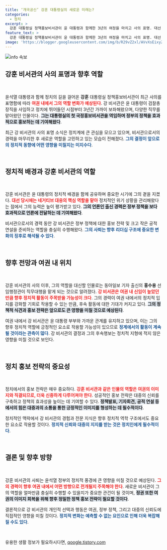 ```yaml
---
title: ‘개국공신’ 강훈 대통령실의 새로운 미래는?
categories:
  - 정치
excerpt: >
  강훈 대통령실 정책홍보비서관이 윤 대통령과 함께한 3년의 여정을 마치고 사의 표명. 대선 네거티브 대응의 주역이었던 그는 향후 새로운 역할을 준비 중이며, 여권에서의 입지가 더욱 주목받고 있다.
feature_text: >
  강훈 대통령실 정책홍보비서관이 윤 대통령과 함께한 3년의 여정을 마치고 사의 표명. 대선 네거티브 대응의 주역이었던 그는 향후 새로운 역할을 준비 중이며, 여권에서의 입지가 더욱 주목받고 있다.
image: 'https://blogger.googleusercontent.com/img/b/R29vZ2xl/AVvXsEixyZcFfHzMRdzZMjFBmAUKJYCLCGyLL1o632UiGVXcaFdKo_bkvkuCioo0uUKlGfBVcT3P84aROyZIXSBEx3Aw5nCQ3pTgDom1WDC4m8eifvWiAmWEEVb4x6G_l8C0QH225ldMjyaFvpxGEBGNO37VmDTDMHGhJPq73UglMfDca1-0aw/s1600/blogspot.png'
---
```


<p><img src="https://blogger.googleusercontent.com/img/b/R29vZ2xl/AVvXsEixyZcFfHzMRdzZMjFBmAUKJYCLCGyLL1o632UiGVXcaFdKo_bkvkuCioo0uUKlGfBVcT3P84aROyZIXSBEx3Aw5nCQ3pTgDom1WDC4m8eifvWiAmWEEVb4x6G_l8C0QH225ldMjyaFvpxGEBGNO37VmDTDMHGhJPq73UglMfDca1-0aw/s1600/blogspot.png" alt="info 속보" /></p>

<h2 data-ke-size="size26">강훈 비서관의 사의 표명과 향후 역할</h2>

<p data-ke-size="size16">&nbsp;</p>

<p>윤석열 대통령과 함께 정치의 길을 걸어온 <b>강훈</b> 대통령실 정책홍보비서관이 최근 사의를 표명함에 따라 <b><span style="color: #ee2323;">여권 내에서 그의 역할 변화가 예상된다</span></b>. 강 비서관은 윤 대통령이 검찰총장직을 사임하고 정치에 뛰어들던 시점부터 3년간 가까이 보좌해왔으며, 다양한 직무를 맡아왔던 인물이다. <b><span style="background-color: #21538527;">그는 대통령실의 첫 국정홍보비서관을 역임하며 정부의 정책을 효과적으로 홍보하는 데 기여해왔다</span></b>. </p>

<p>최근 강 비서관의 사의 표명 소식은 정치계에 큰 관심을 모으고 있으며, 비서관으로서의 경력을 마무리한 후 새로운 역할을 고민하고 있는 모습이 전해졌다. <b><span style="color: #1a5490;">그의 결정이 앞으로의 정치적 동향에 어떤 영향을 미칠지는 미지수다</span></b>. </p>

<p data-ke-size="size16">&nbsp;</p>

<h2 data-ke-size="size26">정치적 배경과 강훈 비서관의 역할</h2>

<p data-ke-size="size16">&nbsp;</p>

<p>강훈 비서관은 윤 대통령의 정치적 배경을 함께 공유하며 중요한 시기에 그의 곁을 지켰다. <b><span style="color: #ee2323;">대선 당시에는 네거티브 대응의 핵심 역할을 맡아</span></b> 정치적인 위기 상황을 관리해왔다는 점에서 그의 능력은 높이 평가받고 있다. <b><span style="background-color: #21538527;">그의 언론인 출신 경력은 정부 정책을 보다 효과적으로 언론에 전달하는 데 기여해왔다</span></b>. </p>

<p>비서관으로서의 경력 동안 강 비서관은 정부 정책에 대한 홍보 전략 및 크고 작은 공적 연설을 준비하는 역할을 충실히 수행해왔다. <b><span style="color: #1a5490;">그의 사퇴는 향후 리더십 구조에 중요한 변화의 징후로 해석될 수 있다</span></b>.</p>

<p data-ke-size="size16">&nbsp;</p>

<h2 data-ke-size="size26">향후 전망과 여권 내 위치</h2>

<p data-ke-size="size16">&nbsp;</p>

<p>강훈 비서관의 사의 이후, 그의 역할을 대신할 인물로는 동아일보 기자 출신의 <b>홍수용</b> 선임행정관이 직무대행을 맡게 되는 것으로 알려졌다. <b><span style="color: #ee2323;">강 비서관은 여권 내 신임이 높았던 만큼 향후 정치적 활동이 주목받을 가능성이 크다</span></b>. 그의 경력이 여권 내에서의 정치적 입지를 강화할 기회로 작용할 수 있는 만큼, 후속 활동에 대한 기대가 커지고 있다. <b><span style="background-color: #21538527;">그의 정책적 식견과 홍보 전략은 앞으로도 큰 영향을 미칠 것으로 예상된다</span></b>.</p>

<p>여권 내에서 강 비서관은 윤 대통령 부부와 가까운 관계를 유지하고 있으며, 이는 그의 향후 정치적 역할에 긍정적인 요소로 작용할 가능성이 있으므로 <b><span style="color: #1a5490;">정계에서의 활동이 계속될 것이라는 관측이 많다</span></b>. 강 비서관의 결정과 그의 후속행보는 정치적 지형에 적지 않은 영향을 미칠 것으로 보인다.</p>

<p data-ke-size="size16">&nbsp;</p>

<h2 data-ke-size="size26"> 정치 홍보 전략의 중요성</h2>

<p data-ke-size="size16">&nbsp;</p>

<p>정치에서의 홍보 전략은 매우 중요하다. <b><span style="color: #ee2323;">강훈 비서관과 같은 인물의 역할은 여권의 이미지와 직결되므로, 더욱 신중하게 다루어져야 한다</span></b>. 성공적인 홍보 전략은 대중의 신뢰를 구축하고 정책의 효과성을 높이는 데 기여할 수 있다. <b><span style="background-color: #21538527;">정책발표, 기자회견, 공적 연설 등에서의 힘은 대중과의 소통을 통한 긍정적인 이미지를 형성하는 데 필수적이다</span></b>. </p>

<p>정치적인 맥락에서 강 비서관의 경험과 전문 지식은 향후 정치적 역학 구조에서도 중요한 요소로 작용할 것이다. <b><span style="color: #1a5490;">정치적 신뢰와 대중의 지지를 받는 것은 정치인에게 필수적이다</span></b>.</p>

<p data-ke-size="size16">&nbsp;</p>

<h2 data-ke-size="size26">결론 및 향후 방향</h2>

<p data-ke-size="size16">&nbsp;</p>

<p>강훈 비서관의 사퇴는 윤석열 정부의 정치적 풍경에 큰 영향을 미칠 것으로 예상된다. <b><span style="color: #ee2323;">그의 경력이 향후 여권 내에서 어떤 방향으로 전개될지 주목해야 한다</span></b>. 새로운 비서관이 그의 역할을 얼마만큼 충실히 수행할 수 있을지가 중요한 관건이 될 것이며, <b><span style="background-color: #21538527;">정권 또한 여권의 이미지 회복을 위해 향후 정밀한 정책 홍보 전략이 필요할 것이다</span></b>. </p>

<p>결론적으로 강 비서관의 개인적 선택과 행동은 여권, 정부 정책, 그리고 대중의 신뢰도에 직접적인 영향을 미칠 것이다. <b><span style="color: #1a5490;">정치적 변화는 예측할 수 없는 요인으로 인해 더욱 복잡해질 수도 있다</span></b>.</p>

<p data-ke-size="size16">&nbsp;</p>
유용한 생활 정보가 필요하시다면, <a href="https://qoogle.tistory.com" rel="dofollow">qoogle.tistory.com</a>


